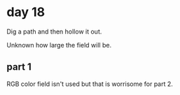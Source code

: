 # day 18

Dig a path and then hollow it out.

Unknown how large the field will be.

## part 1

RGB color field isn't used but that is worrisome for part 2.

